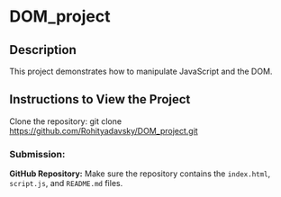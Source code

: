 # DOM_project

## Description
This project demonstrates how to manipulate JavaScript and the DOM.

## Instructions to View the Project
 Clone the repository:
   git clone https://github.com/Rohityadavsky/DOM_project.git

### Submission:

**GitHub Repository:** Make sure the repository contains the `index.html`, `script.js`, and `README.md` files.
